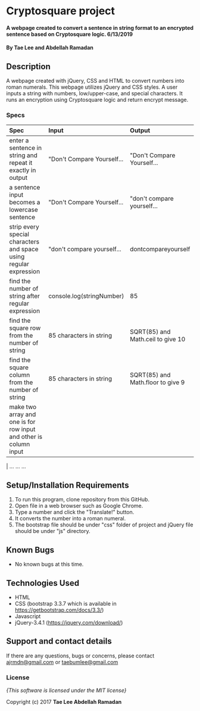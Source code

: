 # Cryptosquare project

#### A webpage created to convert a sentence in string format to an encrypted sentence based on Cryptosquare logic. 6/13/2019

#### By **Tae Lee and Abdellah Ramadan**

## Description

A webpage created with jQuery, CSS and HTML to convert numbers into roman numerals.
This webpage utilizes jQuery and CSS styles.
A user inputs a string with numbers, low/upper-case, and special characters.
It runs an encryption using Cryptosquare logic and return encrypt message.

### Specs
| Spec                                                              | Input                            | Output                                    |
| :---------------------------------------------------------------- | :------------------------------- | :---------------------------------------- |
| enter a sentence in string and repeat it exactly in output        | "Don't Compare Yourself...       | "Don't Compare Yourself...                |
| a sentence input becomes a lowercase sentence                     | "Don't Compare Yourself...       | "don't compare yourself...                |
| strip every special characters and space using regular expression | "don't compare yourself...       | dontcompareyourself                       |
| find the number of string after regular expression                | console.log(stringNumber)        | 85                                        |
| find the square row from the number of string                     | 85 characters in string          | SQRT(85) and Math.ceil to give 10         |
| find the square column from the number of string                  | 85 characters in string          | SQRT(85) and Math.floor to give 9         |
| make two array and one is for row input and other is column input | 

|
...
...
...

## Setup/Installation Requirements

1. To run this program, clone repository from this GitHub.
2. Open file in a web browser such as Google Chrome.
3. Type a number and click the "Translate!" button.
4. It converts the number into a roman numeral.
5. The bootstrap file should be under "css" folder of project and jQuery file should be under "js" directory.

## Known Bugs
* No known bugs at this time.

## Technologies Used
  * HTML
  * CSS (bootstrap 3.3.7 which is available in https://getbootstrap.com/docs/3.3/)
  * Javascript
  * jQuery-3.4.1 (https://jquery.com/download/)

## Support and contact details

If there are any questions, bugs or concerns, please contact ajrmdn@gmail.com or taebumlee@gmail.com

### License

*{This software is licensed under the MIT license}*

Copyright (c) 2017 **Tae Lee Abdellah Ramadan**
